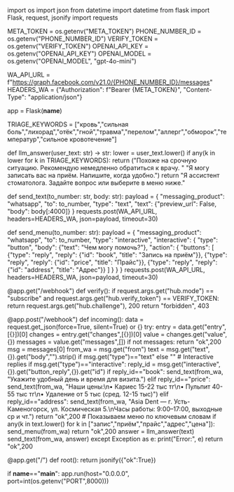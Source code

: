 import os
import json
from datetime import datetime
from flask import Flask, request, jsonify
import requests

META_TOKEN        = os.getenv("META_TOKEN")
PHONE_NUMBER_ID   = os.getenv("PHONE_NUMBER_ID")
VERIFY_TOKEN      = os.getenv("VERIFY_TOKEN")
OPENAI_API_KEY    = os.getenv("OPENAI_API_KEY")
OPENAI_MODEL      = os.getenv("OPENAI_MODEL", "gpt-4o-mini")

WA_API_URL = f"https://graph.facebook.com/v21.0/{PHONE_NUMBER_ID}/messages"
HEADERS_WA = {"Authorization": f"Bearer {META_TOKEN}", "Content-Type": "application/json"}

app = Flask(__name__)

TRIAGE_KEYWORDS = ["кровь","сильная боль","лихорад","отёк","гной","травма","перелом","аллерг","обморок","температур","сильное кровотечение"]

def llm_answer(user_text: str) -> str:
    lower = user_text.lower()
    if any(k in lower for k in TRIAGE_KEYWORDS):
        return ("Похоже на срочную ситуацию. Рекомендую немедленно обратиться к врачу. "
                "Я могу записать вас на приём. Напишите, когда удобно.")
    return "Я ассистент стоматолога. Задайте вопрос или выберите в меню ниже."

def send_text(to_number: str, body: str):
    payload = {
        "messaging_product": "whatsapp",
        "to": to_number,
        "type": "text",
        "text": {"preview_url": False, "body": body[:4000]}
    }
    requests.post(WA_API_URL, headers=HEADERS_WA, json=payload, timeout=30)

def send_menu(to_number: str):
    payload = {
        "messaging_product": "whatsapp",
        "to": to_number,
        "type": "interactive",
        "interactive": {
            "type": "button",
            "body": {"text": "Чем могу помочь?"},
            "action": {
                "buttons": [
                    {"type": "reply", "reply": {"id": "book", "title": "Запись на приём"}},
                    {"type": "reply", "reply": {"id": "price", "title": "Прайс"}},
                    {"type": "reply", "reply": {"id": "address", "title": "Адрес"}}
                ]
            }
        }
    }
    requests.post(WA_API_URL, headers=HEADERS_WA, json=payload, timeout=30)

@app.get("/webhook")
def verify():
    if request.args.get("hub.mode") == "subscribe" and request.args.get("hub.verify_token") == VERIFY_TOKEN:
        return request.args.get("hub.challenge"), 200
    return "forbidden", 403

@app.post("/webhook")
def incoming():
    data = request.get_json(force=True, silent=True) or {}
    try:
        entry = data.get("entry",[{}])[0]
        changes = entry.get("changes",[{}])[0]
        value = changes.get("value",{})
        messages = value.get("messages",[])
        if not messages: return "ok",200
        msg = messages[0]
        from_wa = msg.get("from")
        text = msg.get("text",{}).get("body","").strip() if msg.get("type")=="text" else ""
        # Interactive replies
        if msg.get("type")=="interactive":
            reply_id = msg.get("interactive",{}).get("button_reply",{}).get("id")
            if reply_id=="book":
                send_text(from_wa, "Укажите удобный день и время для визита.")
            elif reply_id=="price":
                send_text(from_wa, "Наши цены:\n• Кариес 15-22 тыс тг\n• Пульпит 40-55 тыс тг\n• Удаление от 5 тыс (сред. 12-15 тыс)")
            elif reply_id=="address":
                send_text(from_wa, "Asia Dent — г. Усть-Каменогорск, ул. Космическая 5.\nЧасы работы: 9:00–17:00, выходные ср и чт.")
            return "ok",200
        # Показываем меню по ключевым словам
        if any(k in text.lower() for k in ["запис","приём","прайс","адрес","цена"]):
            send_menu(from_wa)
            return "ok",200
        answer = llm_answer(text)
        send_text(from_wa, answer)
    except Exception as e:
        print("Error:", e)
    return "ok",200

@app.get("/")
def root():
    return jsonify({"ok":True})

if __name__=="__main__":
    app.run(host="0.0.0.0", port=int(os.getenv("PORT",8000)))
